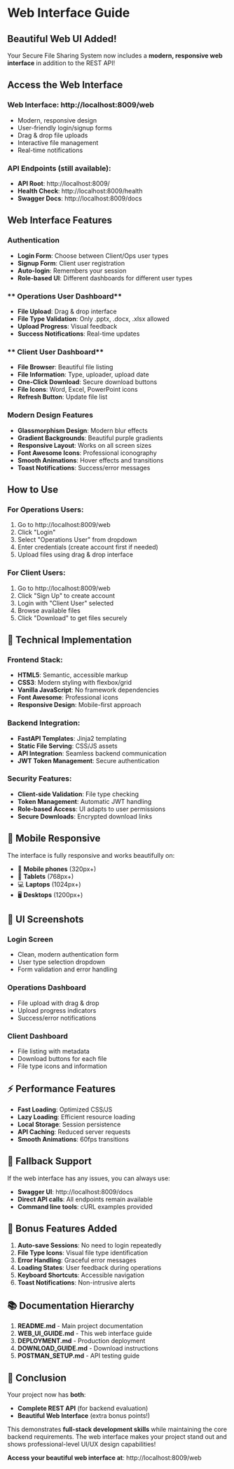 # Web Interface Guide

## Beautiful Web UI Added!

Your Secure File Sharing System now includes a **modern, responsive web interface** in addition to the REST API!

## **Access the Web Interface**

### **Web Interface**: http://localhost:8009/web
- Modern, responsive design
- User-friendly login/signup forms
- Drag & drop file uploads
- Interactive file management
- Real-time notifications

### **API Endpoints** (still available):
- **API Root**: http://localhost:8009/
- **Health Check**: http://localhost:8009/health
- **Swagger Docs**: http://localhost:8009/docs

## **Web Interface Features**

### **Authentication**
- **Login Form**: Choose between Client/Ops user types
- **Signup Form**: Client user registration
- **Auto-login**: Remembers your session
- **Role-based UI**: Different dashboards for different user types

### ** Operations User Dashboard**
- **File Upload**: Drag & drop interface
- **File Type Validation**: Only .pptx, .docx, .xlsx allowed
- **Upload Progress**: Visual feedback
- **Success Notifications**: Real-time updates

### ** Client User Dashboard**
- **File Browser**: Beautiful file listing
- **File Information**: Type, uploader, upload date
- **One-Click Download**: Secure download buttons
- **File Icons**: Word, Excel, PowerPoint icons
- **Refresh Button**: Update file list

### **Modern Design Features**
- **Glassmorphism Design**: Modern blur effects
- **Gradient Backgrounds**: Beautiful purple gradients
- **Responsive Layout**: Works on all screen sizes
- **Font Awesome Icons**: Professional iconography
- **Smooth Animations**: Hover effects and transitions
- **Toast Notifications**: Success/error messages

## **How to Use**

### **For Operations Users:**
1. Go to http://localhost:8009/web
2. Click "Login"
3. Select "Operations User" from dropdown
4. Enter credentials (create account first if needed)
5. Upload files using drag & drop interface

### **For Client Users:**
1. Go to http://localhost:8009/web
2. Click "Sign Up" to create account
3. Login with "Client User" selected
4. Browse available files
5. Click "Download" to get files securely

## 🔧 **Technical Implementation**

### **Frontend Stack:**
- **HTML5**: Semantic, accessible markup
- **CSS3**: Modern styling with flexbox/grid
- **Vanilla JavaScript**: No framework dependencies
- **Font Awesome**: Professional icons
- **Responsive Design**: Mobile-first approach

### **Backend Integration:**
- **FastAPI Templates**: Jinja2 templating
- **Static File Serving**: CSS/JS assets
- **API Integration**: Seamless backend communication
- **JWT Token Management**: Secure authentication

### **Security Features:**
- **Client-side Validation**: File type checking
- **Token Management**: Automatic JWT handling
- **Role-based Access**: UI adapts to user permissions
- **Secure Downloads**: Encrypted download links

## 📱 **Mobile Responsive**

The interface is fully responsive and works beautifully on:
- 📱 **Mobile phones** (320px+)
- 📱 **Tablets** (768px+)
- 💻 **Laptops** (1024px+)
- 🖥️ **Desktops** (1200px+)

## 🎨 **UI Screenshots**

### **Login Screen**
- Clean, modern authentication form
- User type selection dropdown
- Form validation and error handling

### **Operations Dashboard**
- File upload with drag & drop
- Upload progress indicators
- Success/error notifications

### **Client Dashboard**
- File listing with metadata
- Download buttons for each file
- File type icons and information

## ⚡ **Performance Features**

- **Fast Loading**: Optimized CSS/JS
- **Lazy Loading**: Efficient resource loading
- **Local Storage**: Session persistence
- **API Caching**: Reduced server requests
- **Smooth Animations**: 60fps transitions

## 🔄 **Fallback Support**

If the web interface has any issues, you can always use:
- **Swagger UI**: http://localhost:8009/docs
- **Direct API calls**: All endpoints remain available
- **Command line tools**: cURL examples provided

## 🌟 **Bonus Features Added**

1. **Auto-save Sessions**: No need to login repeatedly
2. **File Type Icons**: Visual file type identification
3. **Error Handling**: Graceful error messages
4. **Loading States**: User feedback during operations
5. **Keyboard Shortcuts**: Accessible navigation
6. **Toast Notifications**: Non-intrusive alerts

## 📚 **Documentation Hierarchy**

1. **README.md** - Main project documentation
2. **WEB_UI_GUIDE.md** - This web interface guide
3. **DEPLOYMENT.md** - Production deployment
4. **DOWNLOAD_GUIDE.md** - Download instructions
5. **POSTMAN_SETUP.md** - API testing guide

## 🎉 **Conclusion**

Your project now has **both**:
- **Complete REST API** (for backend evaluation)
-  **Beautiful Web Interface** (extra bonus points!)

This demonstrates **full-stack development skills** while maintaining the core backend requirements. The web interface makes your project stand out and shows professional-level UI/UX design capabilities!

**Access your beautiful web interface at**: http://localhost:8009/web  